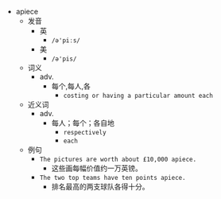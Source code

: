 - apiece
  - 发音
    - 英
      - `/ə'piːs/`
    - 美
      - `/ə'pis/`
  - 词义
    - adv.
      - 每个,每人,各
        - `costing or having a particular amount each`
  - 近义词
    - adv.
      - 每人；每个；各自地
        - `respectively`
        - `each`
  - 例句
    - `The pictures are worth about £10,000 apiece.`
      - 这些画每幅价值约一万英镑。
    - `The two top teams have ten points apiece.`
      - 排名最高的两支球队各得十分。

